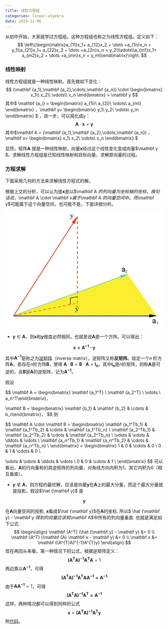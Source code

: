 ```yaml
---
title: 线性方程组
categories: linear-algebra
date: 2019-12-06
---
```

从初中开始，大家就学过方程组，这种方程组也称之为线性方程组。定义如下：
$$
\left\{\begin{matrix}a_{11}x_1+ a_{12}x_2 +  \dots +a_{1n}x_n = y_1\\a_{21}x_1+ a_{22}x_2 +  \dots +a_{2n}x_n = y_2\\\vdots\\a_{m1}x_1+ a_{m2}x_2 + \dots +a_{mn}x_n = y_m\\\end{matrix}\right.
$$

### 线性映射

线性方程组就是一种线性映射。首先做如下变化：
$$
(\mathbf {a_1},\mathbf {a_2},\cdots,\mathbf {a_n}) \cdot 
\begin{bmatrix}
x_1\\
x_2\\
\vdots\\
x_n
\end{bmatrix}
= \mathbf y
$$
其中$
\mathbf {a_i} = \begin{bmatrix} a_{1i}\\ a_{2i}\\ \vdots\\ a_{mi} \end{bmatrix} ，\mathbf y= \begin{bmatrix} y_1\\ y_2\\ \vdots\\ y_m \end{bmatrix}
$ ，进一步，可以简化成y：
$$
\mathbf A \cdot \mathbf x = \mathbf y
$$
其中$\mathbf A = (\mathbf {a_1},\mathbf {a_2},\cdots,\mathbf {a_n}) ，\mathbf x= \begin{bmatrix} x_1\\ x_2\\ \vdots\\ x_n \end{bmatrix} $

显然，矩阵$\mathbf A$ 就是一种线性映射，向量$\mathbf x$经过这个线性变化变成向量$\mathbf y $。求解线性方程组是已知线性映射和目标向量，求解原向量的过程。

### 方程求解

下面采用几何的方法来求解线性方程式的解。

根据上文的分析，可以认为是$\mathbf x$是以$\mathbf A $的列向量为坐标轴的坐标，换句话说，$\mathbf A \cdot \mathbf x$属于$\mathbf A $的向量空间中。而$\mathbf y$可能属于这个向量空间，也可能不是，下面详细分析。

![image-20191113154930516](images/image-20191113154930516.png)

- $\mathbf y \in \mathbf A$，则$\mathbf x$和$\mathbf y$维度必然相同，也就是说$\mathbf A$是一个方阵。可以得出：

$$
  \mathbf {x= {A^{-1}} \cdot y}
$$

其中$\mathbf {A^{-1}}$是称之为[逆矩阵](https://zh.wikipedia.org/wiki/%E9%80%86%E7%9F%A9%E9%98%B5)（inverse matrix），逆矩阵又称**反矩阵**。给定一个$n$ 阶方阵$\mathbf A$，若存在$n$阶方阵$\mathbf B$，使得 $\mathbf A \cdot \mathbf B = \mathbf B \cdot \mathbf A = \mathbf {I_n}$，其中$\mathbf {I_n}$是$n$阶矩阵，则称$\mathbf A$是可逆的，且$\mathbf B$是$\mathbf A$的逆矩阵，记为$\mathbf  {A^{-1}}$。

  假设

$$
  \mathbf A = \begin{bmatrix} \mathbf {a_1^T} \\ \mathbf {a_2^T} \\  \vdots \\ a_n^T\end{bmatrix}，

  \mathbf B = \begin{bmatrix} \mathbf {b_1} & \mathbf {b_2} &  \cdots & b_n\end{bmatrix}，
$$
  则

$$
  \mathbf A \cdot \mathbf B =
  \begin{bmatrix} 
  \mathbf {a_1^Tb_1} & \mathbf {a_1^Tb_2} & \cdots &  \mathbf {a_1^Tb_n} \\ 
  \mathbf {a_2^Tb_1} & \mathbf {a_2^Tb_2} & \cdots &  \mathbf {a_2^Tb_n} \\ 
  \vdots &  \vdots  & \ddots & \vdots \\
  \mathbf {a_n^Tb_1} & \mathbf {a_n^Tb_2} & \cdots &  \mathbf {a_n^Tb_n} \\ 
  \end{bmatrix} = \begin{bmatrix}
  1 & 0 &  \cdots & 0 \\
  0 & 1 &  \cdots & 0 \\

  \vdots & \vdots & \ddots & \vdots \\
  0 & 0 &  \cdots & 1 \\
  \end{bmatrix}
$$
  可以看出，$\mathbf A$的行向量和的其逆矩阵的列向量，对角线方向内积为$1$，其它内积为$0$（相互垂直）。

- $\mathbf y \not\in \mathbf A$，则方程的最优解，应该是向量$\mathbf y$在$\mathbf A$上的最大分量，而这个最大分量就是投影。假设$\hat {\mathbf y}$ 是

$$
{\mathbf y}
$$

 在$\mathbf A$向量空间的投影, $\mathbf x$看成$\hat {\mathbf y}$在$\mathbf A$的坐标.  所以$ \hat {\mathbf y}  - \mathbf y $得到的向量应该和$\mathbf A$中所有的列向量垂直. 也就是满足如下公式.
$$
\begin{align}
\mathbf {A^T}  (\hat {\mathbf y} - \mathbf y) &= 0  \\
\mathbf {A^T}   (\mathbf {A} \mathbf x - \mathbf y) &= 0  \\ 
\mathbf x &= \mathbf {(A^{T}A)^{-1}A^{T}y}
\end{align}
$$
现在再回头来看，第一种情况下的公式，根据逆矩阵定义：
$$
\mathbf {(A^{T}A)^{-1}A^{T}A} = 1 
$$
两边乘以$\mathbf {A^{-1}}$，可得
$$
\mathbf {(A^{T}A)^{-1}A^{T}A  A^{-1} = A^{-1}}
$$
由于$\mathbf {AA^{-1}}=1$，可得
$$
\mathbf {(A^{T}A)^{-1}A^{T} = A^{-1}}
$$
这样，两种情况都可以得到同样的公式
$$
\mathbf x = \mathbf {(A^{T}A)^{-1}A^{T}y}
$$
附[代码](https://nbviewer.jupyter.org/github/xuxiangwen/xuxiangwen.github.io/blob/master/_notes/05-ai/50-my-course/machine_learning/c0002.ipynb#求解线性方程组)。

